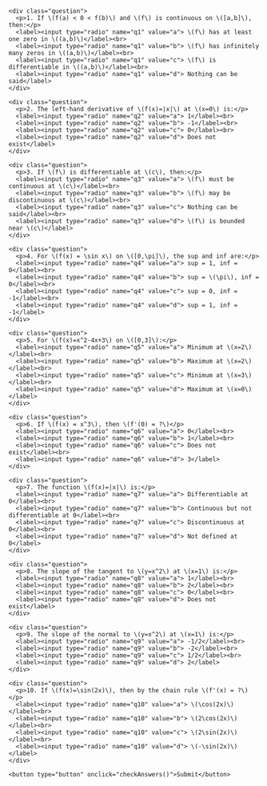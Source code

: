 <html lang="en">
<head>
  <meta charset="UTF-8">
  <title>Quiz 03:Continuity and Differentiability(by AnoopSV)</title>
  <script src="https://polyfill.io/v3/polyfill.min.js?features=es6"></script>
  <script id="MathJax-script" async
    src="https://cdn.jsdelivr.net/npm/mathjax@3/es5/tex-mml-chtml.js"></script>
  <style>
    body { font-family: Arial, sans-serif; margin: 20px; }
    .question { margin-bottom: 20px; }
    button { padding: 10px; background: #007BFF; color: white; border: none; cursor: pointer; border-radius: 5px; }
    button:hover { background: #0056b3; }
    #result { margin-top: 20px; font-weight: bold; }
    .correct { color: green; }
    .incorrect { color: red; }
    .explanation { font-style: italic; color: #444; }
  </style>
</head>
<body>

  <form id="quizForm">

    <div class="question">
      <p>1. If \(f(a) < 0 < f(b)\) and \(f\) is continuous on \([a,b]\), then:</p>
      <label><input type="radio" name="q1" value="a"> \(f\) has at least one zero in \((a,b)\)</label><br>
      <label><input type="radio" name="q1" value="b"> \(f\) has infinitely many zeros in \((a,b)\)</label><br>
      <label><input type="radio" name="q1" value="c"> \(f\) is differentiable in \((a,b)\)</label><br>
      <label><input type="radio" name="q1" value="d"> Nothing can be said</label>
    </div>

    <div class="question">
      <p>2. The left-hand derivative of \(f(x)=|x|\) at \(x=0\) is:</p>
      <label><input type="radio" name="q2" value="a"> 1</label><br>
      <label><input type="radio" name="q2" value="b"> -1</label><br>
      <label><input type="radio" name="q2" value="c"> 0</label><br>
      <label><input type="radio" name="q2" value="d"> Does not exist</label>
    </div>

    <div class="question">
      <p>3. If \(f\) is differentiable at \(c\), then:</p>
      <label><input type="radio" name="q3" value="a"> \(f\) must be continuous at \(c\)</label><br>
      <label><input type="radio" name="q3" value="b"> \(f\) may be discontinuous at \(c\)</label><br>
      <label><input type="radio" name="q3" value="c"> Nothing can be said</label><br>
      <label><input type="radio" name="q3" value="d"> \(f\) is bounded near \(c\)</label>
    </div>

    <div class="question">
      <p>4. For \(f(x) = \sin x\) on \([0,\pi]\), the sup and inf are:</p>
      <label><input type="radio" name="q4" value="a"> sup = 1, inf = 0</label><br>
      <label><input type="radio" name="q4" value="b"> sup = \(\pi\), inf = 0</label><br>
      <label><input type="radio" name="q4" value="c"> sup = 0, inf = -1</label><br>
      <label><input type="radio" name="q4" value="d"> sup = 1, inf = -1</label>
    </div>

    <div class="question">
      <p>5. For \(f(x)=x^2-4x+3\) on \([0,3]\):</p>
      <label><input type="radio" name="q5" value="a"> Minimum at \(x=2\)</label><br>
      <label><input type="radio" name="q5" value="b"> Maximum at \(x=2\)</label><br>
      <label><input type="radio" name="q5" value="c"> Minimum at \(x=3\)</label><br>
      <label><input type="radio" name="q5" value="d"> Maximum at \(x=0\)</label>
    </div>

    <div class="question">
      <p>6. If \(f(x) = x^3\), then \(f'(0) = ?\)</p>
      <label><input type="radio" name="q6" value="a"> 0</label><br>
      <label><input type="radio" name="q6" value="b"> 1</label><br>
      <label><input type="radio" name="q6" value="c"> Does not exist</label><br>
      <label><input type="radio" name="q6" value="d"> 3</label>
    </div>

    <div class="question">
      <p>7. The function \(f(x)=|x|\) is:</p>
      <label><input type="radio" name="q7" value="a"> Differentiable at 0</label><br>
      <label><input type="radio" name="q7" value="b"> Continuous but not differentiable at 0</label><br>
      <label><input type="radio" name="q7" value="c"> Discontinuous at 0</label><br>
      <label><input type="radio" name="q7" value="d"> Not defined at 0</label>
    </div>

    <div class="question">
      <p>8. The slope of the tangent to \(y=x^2\) at \(x=1\) is:</p>
      <label><input type="radio" name="q8" value="a"> 1</label><br>
      <label><input type="radio" name="q8" value="b"> 2</label><br>
      <label><input type="radio" name="q8" value="c"> 0</label><br>
      <label><input type="radio" name="q8" value="d"> Does not exist</label>
    </div>

    <div class="question">
      <p>9. The slope of the normal to \(y=x^2\) at \(x=1\) is:</p>
      <label><input type="radio" name="q9" value="a"> -1/2</label><br>
      <label><input type="radio" name="q9" value="b"> -2</label><br>
      <label><input type="radio" name="q9" value="c"> 1/2</label><br>
      <label><input type="radio" name="q9" value="d"> 2</label>
    </div>

    <div class="question">
      <p>10. If \(f(x)=\sin(2x)\), then by the chain rule \(f'(x) = ?\)</p>
      <label><input type="radio" name="q10" value="a"> \(\cos(2x)\)</label><br>
      <label><input type="radio" name="q10" value="b"> \(2\cos(2x)\)</label><br>
      <label><input type="radio" name="q10" value="c"> \(2\sin(2x)\)</label><br>
      <label><input type="radio" name="q10" value="d"> \(-\sin(2x)\)</label>
    </div>

    <button type="button" onclick="checkAnswers()">Submit</button>
  </form>

  <div id="result"></div>

  <script>
    const correctAnswers = {
      q1: {ans: "a", exp: "By Bolzano’s theorem, a continuous function with opposite signs at endpoints has a zero inside."},
      q2: {ans: "b", exp: "Left-hand derivative of |x| at 0 is -1."},
      q3: {ans: "a", exp: "Differentiability implies continuity at that point."},
      q4: {ans: "a", exp: "On [0,π], sin x ranges from 0 to 1."},
      q5: {ans: "a", exp: "The parabola has a minimum at x=2 within [0,3]."},
      q6: {ans: "a", exp: "Derivative of x³ at 0 is 0."},
      q7: {ans: "b", exp: "|x| is continuous everywhere but not differentiable at 0."},
      q8: {ans: "b", exp: "Derivative of x² at x=1 is 2."},
      q9: {ans: "a", exp: "Normal slope = -1/(tangent slope) = -1/2."},
      q10: {ans: "b", exp: "Chain rule: derivative of sin(2x) = cos(2x)·2 = 2cos(2x)."}
    };

    function checkAnswers() {
      let score = 0;
      let resultHTML = "<h3>Results:</h3>";

      for (let q in correctAnswers) {
        let userAnswer = document.querySelector(`input[name="${q}"]:checked`);
        if (userAnswer) {
          if (userAnswer.value === correctAnswers[q].ans) {
            score++;
            resultHTML += `<p>Question ${q.substring(1)}: <span class="correct">Correct</span> — ${correctAnswers[q].exp}</p>`;
          } else {
            resultHTML += `<p>Question ${q.substring(1)}: <span class="incorrect">Incorrect</span>. Correct answer: <b>${correctAnswers[q].ans.toUpperCase()}</b>. ${correctAnswers[q].exp}</p>`;
          }
        } else {
          resultHTML += `<p>Question ${q.substring(1)}: <span class="incorrect">Not answered</span>. Correct answer: <b>${correctAnswers[q].ans.toUpperCase()}</b>. ${correctAnswers[q].exp}</p>`;
        }
      }

      resultHTML += `<p><strong>Total Score: ${score} / ${Object.keys(correctAnswers).length}</strong></p>`;
      document.getElementById("result").innerHTML = resultHTML;
    }
  </script>
</body>
</html>
